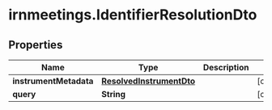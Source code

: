 # irnmeetings.IdentifierResolutionDto

## Properties

Name | Type | Description | Notes
------------ | ------------- | ------------- | -------------
**instrumentMetadata** | [**ResolvedInstrumentDto**](ResolvedInstrumentDto.md) |  | [optional] 
**query** | **String** |  | [optional] 


